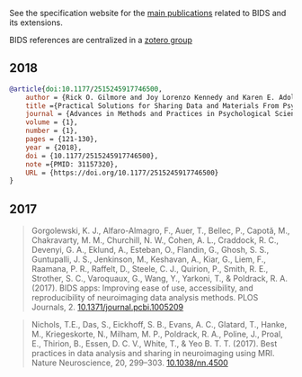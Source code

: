 See the specification website for the
[main publications](https://bids-specification.readthedocs.io/en/latest/01-introduction.html#citing-bids)
related to BIDS and its extensions.

BIDS references are centralized in a [zotero group](https://www.zotero.org/groups/5111637/bids)

## 2018

```bibtex
@article{doi:10.1177/2515245917746500,
    author = {Rick O. Gilmore and Joy Lorenzo Kennedy and Karen E. Adolph},
    title ={Practical Solutions for Sharing Data and Materials From Psychological Research},
    journal = {Advances in Methods and Practices in Psychological Science},
    volume = {1},
    number = {1},
    pages = {121-130},
    year = {2018},
    doi = {10.1177/2515245917746500},
    note ={PMID: 31157320},
    URL = {https://doi.org/10.1177/2515245917746500}
}
```

## 2017

> Gorgolewski, K. J., Alfaro-Almagro, F., Auer, T., Bellec, P., Capotă, M.,
> Chakravarty, M. M., Churchill, N. W., Cohen, A. L., Craddock, R. C., Devenyi,
> G. A., Eklund, A., Esteban, O., Flandin, G., Ghosh, S. S., Guntupalli, J. S.,
> Jenkinson, M., Keshavan, A., Kiar, G., Liem, F., Raamana, P. R., Raffelt, D.,
> Steele, C. J., Quirion, P., Smith, R. E., Strother, S. C., Varoquaux, G.,
> Wang, Y., Yarkoni, T., & Poldrack, R. A. (2017). BIDS apps: Improving ease of
> use, accessibility, and reproducibility of neuroimaging data analysis methods.
> PLOS Journals, 2.
> [10.1371/journal.pcbi.1005209](https://doi.org/10.1371/journal.pcbi.1005209)

> Nichols, T.E., Das, S., Eickhoff, S. B., Evans, A. C., Glatard, T., Hanke, M.,
> Kriegeskorte, N., Milham, M. P., Poldrack, R. A., Poline, J., Proal, E.,
> Thirion, B., Essen, D. C. V., White, T., & Yeo B. T. T. (2017). Best practices
> in data analysis and sharing in neuroimaging using MRI. Nature Neuroscience,
> 20, 299–303. [10.1038/nn.4500](https://doi.org/10.1038/nn.4500)
